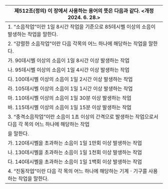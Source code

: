 | 제512조(정의) 이 장에서 사용하는 용어의 뜻은 다음과 같다. <개정 2024. 6. 28.> |
| --- |
| 1. “소음작업”이란 1일 8시간 작업을 기준으로 85데시벨 이상의 소음이 발생하는 작업을 말한다. |
| 2. “강렬한 소음작업”이란 다음 각목의 어느 하나에 해당하는 작업을 말한다. |
| 가. 90데시벨 이상의 소음이 1일 8시간 이상 발생하는 작업 |
| 나. 95데시벨 이상의 소음이 1일 4시간 이상 발생하는 작업 |
| 다. 100데시벨 이상의 소음이 1일 2시간 이상 발생하는 작업 |
| 라. 105데시벨 이상의 소음이 1일 1시간 이상 발생하는 작업 |
| 마. 110데시벨 이상의 소음이 1일 30분 이상 발생하는 작업 |
| 바. 115데시벨 이상의 소음이 1일 15분 이상 발생하는 작업 |
| 3. “충격소음작업”이란 소음이 1초 이상의 간격으로 발생하는 작업으로서 다음 각 목의 어느 하나에 해당하는 작업 |
| 을 말한다. |
| 가. 120데시벨을 초과하는 소음이 1일 1만회 이상 발생하는 작업 |
| 나. 130데시벨을 초과하는 소음이 1일 1천회 이상 발생하는 작업 |
| 다. 140데시벨을 초과하는 소음이 1일 1백회 이상 발생하는 작업 |
| 4. “진동작업”이란 다음 각 목의 어느 하나에 해당하는 기계ㆍ기구를 사용하는 작업을 말한다. |